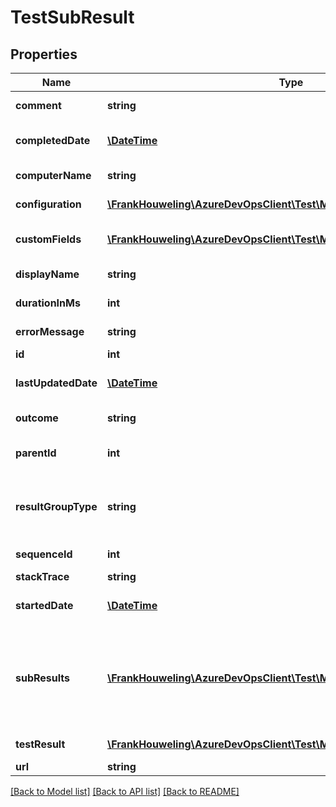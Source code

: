 # TestSubResult

## Properties
Name | Type | Description | Notes
------------ | ------------- | ------------- | -------------
**comment** | **string** | Comment in sub result. | [optional] 
**completedDate** | [**\DateTime**](\DateTime.md) | Time when test execution completed. | [optional] 
**computerName** | **string** | Machine where test executed. | [optional] 
**configuration** | [**\FrankHouweling\AzureDevOpsClient\Test\Model\ShallowReference**](ShallowReference.md) | Reference to test configuration. | [optional] 
**customFields** | [**\FrankHouweling\AzureDevOpsClient\Test\Model\CustomTestField[]**](CustomTestField.md) | Additional properties of sub result. | [optional] 
**displayName** | **string** | Name of sub result. | [optional] 
**durationInMs** | **int** | Duration of test execution. | [optional] 
**errorMessage** | **string** | Error message in sub result. | [optional] 
**id** | **int** | ID of sub result. | [optional] 
**lastUpdatedDate** | [**\DateTime**](\DateTime.md) | Time when result last updated. | [optional] 
**outcome** | **string** | Outcome of sub result. | [optional] 
**parentId** | **int** | Immediate parent ID of sub result. | [optional] 
**resultGroupType** | **string** | Hierarchy type of the result, default value of None means its leaf node. | [optional] 
**sequenceId** | **int** | Index number of sub result. | [optional] 
**stackTrace** | **string** | Stacktrace. | [optional] 
**startedDate** | [**\DateTime**](\DateTime.md) | Time when test execution started. | [optional] 
**subResults** | [**\FrankHouweling\AzureDevOpsClient\Test\Model\TestSubResult[]**](TestSubResult.md) | List of sub results inside a sub result, if ResultGroupType is not None, it holds corresponding type sub results. | [optional] 
**testResult** | [**\FrankHouweling\AzureDevOpsClient\Test\Model\TestCaseResultIdentifier**](TestCaseResultIdentifier.md) | Reference to test result. | [optional] 
**url** | **string** | Url of sub result. | [optional] 

[[Back to Model list]](../README.md#documentation-for-models) [[Back to API list]](../README.md#documentation-for-api-endpoints) [[Back to README]](../README.md)


